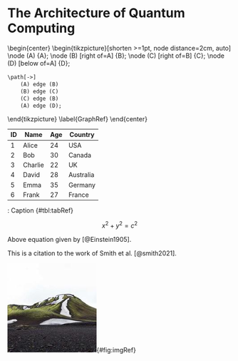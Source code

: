 #   The Architecture of Quantum Computing

\begin{center}
\begin{tikzpicture}[shorten >=1pt, node distance=2cm, auto]
    \node (A) {A};
    \node (B) [right of=A] {B};
    \node (C) [right of=B] {C};
    \node (D) [below of=A] {D};

    \path[->] 
        (A) edge (B)
        (B) edge (C)
        (C) edge (B)
        (A) edge (D);
\end{tikzpicture}
\label{GraphRef}
\end{center}


| ID  | Name    | Age | Country   |
| --- | ------- | --- | --------- |
| 1   | Alice   | 24  | USA       |
| 2   | Bob     | 30  | Canada    |
| 3   | Charlie | 22  | UK        |
| 4   | David   | 28  | Australia |
| 5   | Emma    | 35  | Germany   |
| 6   | Frank   | 27  | France    |

:   Caption {#tbl:tabRef}

$$ x^2 + y^2 = c^2 $$

Above equation given by [@Einstein1905].

This is a citation to the work of Smith et al. [@smith2021].

![My Image](./resources/img.jpg){#fig:imgRef}


